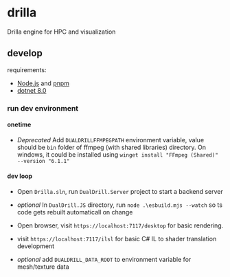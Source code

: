 # drilla

Drilla engine for HPC and visualization

## develop

requirements:

- [Node.js](https://nodejs.org/en) and [pnpm](https://pnpm.io/)
- [dotnet 8.0](https://dotnet.microsoft.com/en-us/download)


### run dev environment

#### onetime

* *Deprecated* Add `DUALDRILLFFMPEGPATH` environment variable, value should be `bin` folder of ffmpeg (with shared libraries) directory.
  On windows, it could be installed using `winget install "FFmpeg (Shared)" --version "6.1.1"`

#### dev loop

* Open `Drilla.sln`, run `DualDrill.Server` project to start a backend server

* _optional_ In `DualDrill.JS` directory, run `node .\esbuild.mjs --watch` so ts code gets rebuilt automaticall on change

* Open browser, visit `https://localhost:7117/desktop` for basic rendering. 

* visit `https://localhost:7117/ilsl` for basic C# IL to shader translation development

* _optional_ add `DUALDRILL_DATA_ROOT` to environment variable for mesh/texture data